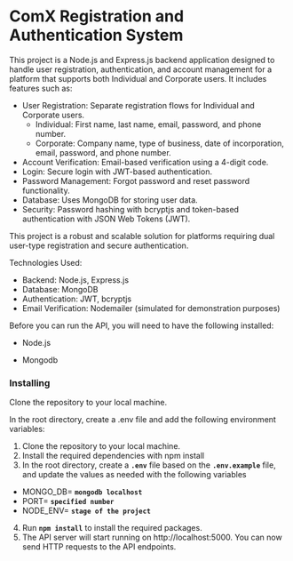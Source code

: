 # **ComX Registration and Authentication System**
This project is a Node.js and Express.js backend application designed to handle user registration, authentication, and account management for a platform that supports both Individual and Corporate users. It includes features such as:

- User Registration: Separate registration flows for Individual and Corporate users.
  - Individual: First name, last name, email, password, and phone number.
  - Corporate: Company name, type of business, date of incorporation, email, password, and phone number.
- Account Verification: Email-based verification using a 4-digit code.
- Login: Secure login with JWT-based authentication.
- Password Management: Forgot password and reset password functionality.
- Database: Uses MongoDB for storing user data.
- Security: Password hashing with bcryptjs and token-based authentication with JSON Web Tokens (JWT).
  
This project is a robust and scalable solution for platforms requiring dual user-type registration and secure authentication.

Technologies Used:
- Backend: Node.js, Express.js
- Database: MongoDB
- Authentication: JWT, bcryptjs
- Email Verification: Nodemailer (simulated for demonstration purposes)

Before you can run the API, you will need to have the following installed:

- Node.js

- Mongodb 

### **Installing**

Clone the repository to your local machine.

In the root directory, create a .env file and add the
following environment variables:

1. Clone the repository to your local machine.
2. Install the required dependencies with npm install
3. In the root directory, create a **`.env`** file based on the **`.env.example`** file, and update the values as needed with the following variables

- MONGO_DB= **`mongodb localhost`**
- PORT= **`specified number`**
- NODE_ENV= **`stage of the project`**

4. Run **`npm install`** to install the required packages.
5. The API server will start running on http://localhost:5000. You can now send HTTP requests to the API endpoints.

